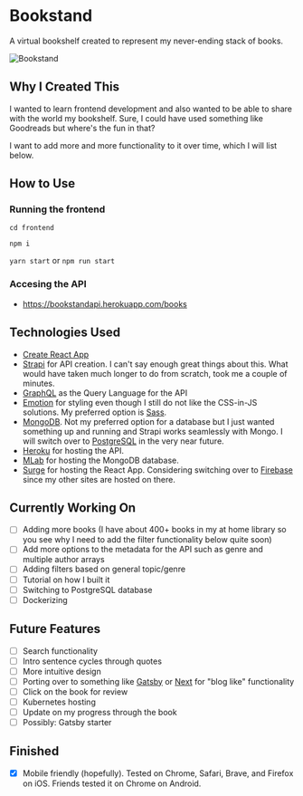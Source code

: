 # Bookstand

A virtual bookshelf created to represent my never-ending stack of books.

![Bookstand](https://www.dropbox.com/s/y4sin6x38t6pux3/bookstand.png?dl=0)

## Why I Created This

I wanted to learn frontend development and also wanted to be able to share with the world my bookshelf. Sure, I could have used something like Goodreads but where's the fun in that?

I want to add more and more functionality to it over time, which I will list below.

## How to Use

### Running the frontend

`
cd frontend
`

`
npm i
`

`
yarn start
`
or
`
npm run start
`

### Accesing the API

- https://bookstandapi.herokuapp.com/books

## Technologies Used

- [Create React App](https://github.com/facebook/create-react-app) 
- [Strapi](https://strapi.io/) for API creation. I can't say enough great things about this. What would have taken much longer to do from scratch, took me a couple of minutes.
- [GraphQL](https://graphql.org/) as the Query Language for the API
- [Emotion](https://emotion.sh/) for styling even though I still do not like the CSS-in-JS solutions. My preferred option is [Sass](https://sass-lang.com/).
- [MongoDB](https://www.mongodb.com/). Not my preferred option for a database but I just wanted something up and running and Strapi works seamlessly with Mongo. I will switch over to [PostgreSQL](https://www.postgresql.org/) in the very near future.
- [Heroku](https://www.heroku.com/) for hosting the API.
- [MLab](https://mlab.com/) for hosting the MongoDB database.
- [Surge](https://surge.sh/) for hosting the React App. Considering switching over to [Firebase](https://firebase.google.com/) since my other sites are hosted on there. 

## Currently Working On

- [ ] Adding more books (I have about 400+ books in my at home library so you see why I need to add the filter functionality below quite soon)
- [ ] Add more options to the metadata for the API such as genre and multiple author arrays
- [ ] Adding filters based on general topic/genre
- [ ] Tutorial on how I built it
- [ ] Switching to PostgreSQL database
- [ ] Dockerizing

## Future Features

- [ ] Search functionality
- [ ] Intro sentence cycles through quotes
- [ ] More intuitive design
- [ ] Porting over to something like [Gatsby](https://www.gatsbyjs.org/) or [Next](https://nextjs.org/) for "blog like" functionality
- [ ] Click on the book for review
- [ ] Kubernetes hosting
- [ ] Update on my progress through the book
- [ ] Possibly: Gatsby starter

## Finished

- [x] Mobile friendly (hopefully). Tested on Chrome, Safari, Brave, and Firefox on iOS. Friends tested it on Chrome on Android.
